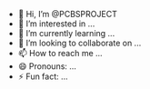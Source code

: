 - 👋 Hi, I’m @PCBSPROJECT
- 👀 I’m interested in ...
- 🌱 I’m currently learning ...
- 💞️ I’m looking to collaborate on ...
- 📫 How to reach me ...
- 😄 Pronouns: ...
- ⚡ Fun fact: ...

<!---
PCBSPROJECT/PCBSPROJECT is a ✨ special ✨ repository because its `README.md` (this file) appears on your GitHub profile.
You can click the Preview link to take a look at your changes.
--->
